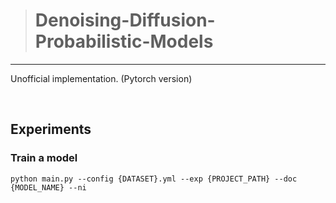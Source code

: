 > # Denoising-Diffusion-Probabilistic-Models

---

Unofficial implementation. (Pytorch version)

<br>

## Experiments

### Train a model
```
python main.py --config {DATASET}.yml --exp {PROJECT_PATH} --doc {MODEL_NAME} --ni
```

